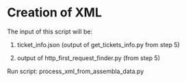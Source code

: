 # Creation of XML

The input of this script will be:

1) ticket_info.json (output of get_tickets_info.py from step 5)

2) output of http_first_request_finder.py (from step 5)


Run script: process_xml_from_assembla_data.py
